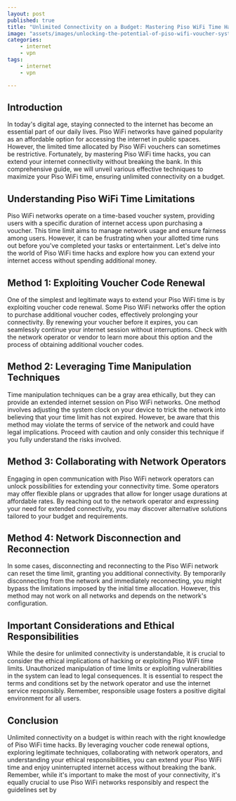```yaml
---
layout: post
published: true
title: "Unlimited Connectivity on a Budget: Mastering Piso WiFi Time Hacks for Extended Internet Access"
image: "assets/images/unlocking-the-potential-of-piso-wifi-voucher-systems.png"
categories:
    - internet
    - vpn
tags:
    - internet
    - vpn

---
```


## Introduction

In today's digital age, staying connected to the internet has become an essential part of our daily lives. Piso WiFi networks have gained popularity as an affordable option for accessing the internet in public spaces. However, the limited time allocated by Piso WiFi vouchers can sometimes be restrictive. Fortunately, by mastering Piso WiFi time hacks, you can extend your internet connectivity without breaking the bank. In this comprehensive guide, we will unveil various effective techniques to maximize your Piso WiFi time, ensuring unlimited connectivity on a budget.

## Understanding Piso WiFi Time Limitations

Piso WiFi networks operate on a time-based voucher system, providing users with a specific duration of internet access upon purchasing a voucher. This time limit aims to manage network usage and ensure fairness among users. However, it can be frustrating when your allotted time runs out before you've completed your tasks or entertainment. Let's delve into the world of Piso WiFi time hacks and explore how you can extend your internet access without spending additional money.

## Method 1: Exploiting Voucher Code Renewal

One of the simplest and legitimate ways to extend your Piso WiFi time is by exploiting voucher code renewal. Some Piso WiFi networks offer the option to purchase additional voucher codes, effectively prolonging your connectivity. By renewing your voucher before it expires, you can seamlessly continue your internet session without interruptions. Check with the network operator or vendor to learn more about this option and the process of obtaining additional voucher codes.

## Method 2: Leveraging Time Manipulation Techniques

Time manipulation techniques can be a gray area ethically, but they can provide an extended internet session on Piso WiFi networks. One method involves adjusting the system clock on your device to trick the network into believing that your time limit has not expired. However, be aware that this method may violate the terms of service of the network and could have legal implications. Proceed with caution and only consider this technique if you fully understand the risks involved.

## Method 3: Collaborating with Network Operators

Engaging in open communication with Piso WiFi network operators can unlock possibilities for extending your connectivity time. Some operators may offer flexible plans or upgrades that allow for longer usage durations at affordable rates. By reaching out to the network operator and expressing your need for extended connectivity, you may discover alternative solutions tailored to your budget and requirements.

## Method 4: Network Disconnection and Reconnection

In some cases, disconnecting and reconnecting to the Piso WiFi network can reset the time limit, granting you additional connectivity. By temporarily disconnecting from the network and immediately reconnecting, you might bypass the limitations imposed by the initial time allocation. However, this method may not work on all networks and depends on the network's configuration.

## Important Considerations and Ethical Responsibilities

While the desire for unlimited connectivity is understandable, it is crucial to consider the ethical implications of hacking or exploiting Piso WiFi time limits. Unauthorized manipulation of time limits or exploiting vulnerabilities in the system can lead to legal consequences. It is essential to respect the terms and conditions set by the network operator and use the internet service responsibly. Remember, responsible usage fosters a positive digital environment for all users.

## Conclusion

Unlimited connectivity on a budget is within reach with the right knowledge of Piso WiFi time hacks. By leveraging voucher code renewal options, exploring legitimate techniques, collaborating with network operators, and understanding your ethical responsibilities, you can extend your Piso WiFi time and enjoy uninterrupted internet access without breaking the bank. Remember, while it's important to make the most of your connectivity, it's equally crucial to use Piso WiFi networks responsibly and respect the guidelines set by
